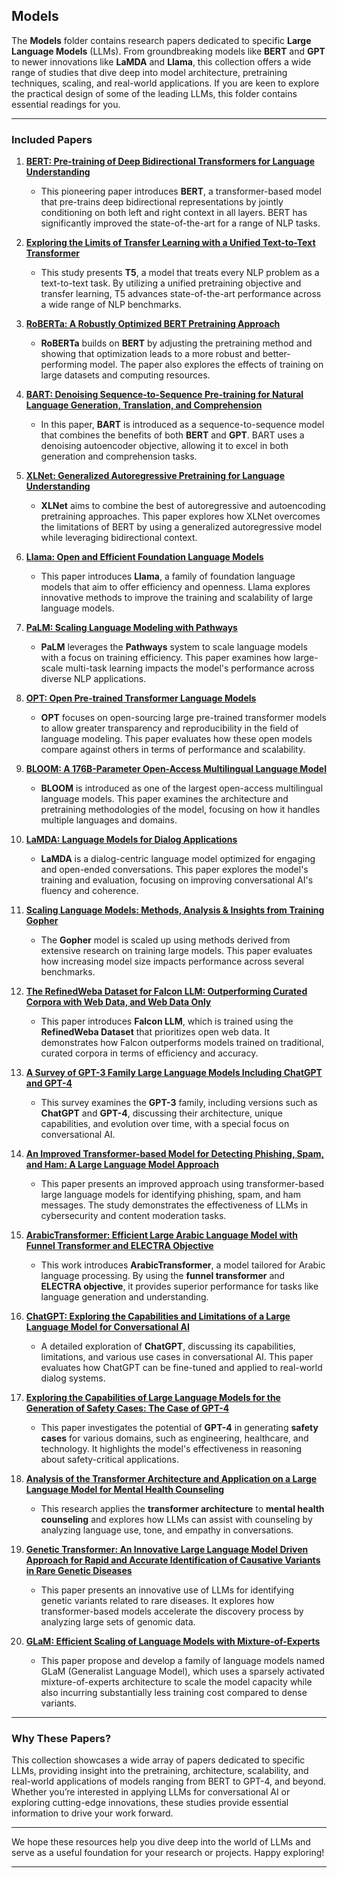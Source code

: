 ## **Models**

The **Models** folder contains research papers dedicated to specific **Large Language Models** (LLMs). From groundbreaking models like **BERT** and **GPT** to newer innovations like **LaMDA** and **Llama**, this collection offers a wide range of studies that dive deep into model architecture, pretraining techniques, scaling, and real-world applications. If you are keen to explore the practical design of some of the leading LLMs, this folder contains essential readings for you.

---

### **Included Papers**

1. **[BERT: Pre-training of Deep Bidirectional Transformers for Language Understanding](<https://eva.fing.edu.uy/pluginfile.php/524749/mod_folder/content/0/BERT%20Pre-training%20of%20Deep%20Bidirectional%20Transformers%20for%20Language%20Understanding.pdf>)**  
   - This pioneering paper introduces **BERT**, a transformer-based model that pre-trains deep bidirectional representations by jointly conditioning on both left and right context in all layers. BERT has significantly improved the state-of-the-art for a range of NLP tasks.

2. **[Exploring the Limits of Transfer Learning with a Unified Text-to-Text Transformer](<https://www.jmlr.org/papers/volume21/20-074/20-074.pdf>)**  
   - This study presents **T5**, a model that treats every NLP problem as a text-to-text task. By utilizing a unified pretraining objective and transfer learning, T5 advances state-of-the-art performance across a wide range of NLP benchmarks.

3. **[RoBERTa: A Robustly Optimized BERT Pretraining Approach](<https://arxiv.org/abs/1907.11692>)**  
   - **RoBERTa** builds on **BERT** by adjusting the pretraining method and showing that optimization leads to a more robust and better-performing model. The paper also explores the effects of training on large datasets and computing resources.

4. **[BART: Denoising Sequence-to-Sequence Pre-training for Natural Language Generation, Translation, and Comprehension](<https://fq.pkwyx.com/default/https/aclanthology.org/2020.acl-main.703.pdf>)**  
   - In this paper, **BART** is introduced as a sequence-to-sequence model that combines the benefits of both **BERT** and **GPT**. BART uses a denoising autoencoder objective, allowing it to excel in both generation and comprehension tasks.

5. **[XLNet: Generalized Autoregressive Pretraining for Language Understanding](<https://bibbase.org/service/mendeley/bfbbf840-4c42-3914-a463-19024f50b30c/file/229aeea5-7751-f171-3849-5e6af01386ce/full_text.pdf.pdf>)**  
   - **XLNet** aims to combine the best of autoregressive and autoencoding pretraining approaches. This paper explores how XLNet overcomes the limitations of BERT by using a generalized autoregressive model while leveraging bidirectional context.

6. **[Llama: Open and Efficient Foundation Language Models](<https://arxiv.org/pdf/2302.13971>)**  
   - This paper introduces **Llama**, a family of foundation language models that aim to offer efficiency and openness. Llama explores innovative methods to improve the training and scalability of large language models.

7. **[PaLM: Scaling Language Modeling with Pathways](<https://www.jmlr.org/papers/v24/22-1144.html>)**  
   - **PaLM** leverages the **Pathways** system to scale language models with a focus on training efficiency. This paper examines how large-scale multi-task learning impacts the model's performance across diverse NLP applications.

8. **[OPT: Open Pre-trained Transformer Language Models](<https://arxiv.org/pdf/2205.01068>)**  
   - **OPT** focuses on open-sourcing large pre-trained transformer models to allow greater transparency and reproducibility in the field of language modeling. This paper evaluates how these open models compare against others in terms of performance and scalability.

9. **[BLOOM: A 176B-Parameter Open-Access Multilingual Language Model](<https://inria.hal.science/hal-03850124/document>)**  
   - **BLOOM** is introduced as one of the largest open-access multilingual language models. This paper examines the architecture and pretraining methodologies of the model, focusing on how it handles multiple languages and domains.

10. **[LaMDA: Language Models for Dialog Applications](<https://arxiv.org/pdf/2201.08239>)**  
    - **LaMDA** is a dialog-centric language model optimized for engaging and open-ended conversations. This paper explores the model's training and evaluation, focusing on improving conversational AI's fluency and coherence.

11. **[Scaling Language Models: Methods, Analysis & Insights from Training Gopher](<https://arxiv.org/pdf/2112.11446>)**  
    - The **Gopher** model is scaled up using methods derived from extensive research on training large models. This paper evaluates how increasing model size impacts performance across several benchmarks.

12. **[The RefinedWeba Dataset for Falcon LLM: Outperforming Curated Corpora with Web Data, and Web Data Only](<https://arxiv.org/pdf/2306.01116>)**  
    - This paper introduces **Falcon LLM**, which is trained using the **RefinedWeba Dataset** that prioritizes open web data. It demonstrates how Falcon outperforms models trained on traditional, curated corpora in terms of efficiency and accuracy.

13. **[A Survey of GPT-3 Family Large Language Models Including ChatGPT and GPT-4](<https://www.sciencedirect.com/science/article/pii/S2949719124000098>)**  
    - This survey examines the **GPT-3** family, including versions such as **ChatGPT** and **GPT-4**, discussing their architecture, unique capabilities, and evolution over time, with a special focus on conversational AI.

14. **[An Improved Transformer-based Model for Detecting Phishing, Spam, and Ham: A Large Language Model Approach](<https://arxiv.org/pdf/2311.04913>)**  
    - This paper presents an improved approach using transformer-based large language models for identifying phishing, spam, and ham messages. The study demonstrates the effectiveness of LLMs in cybersecurity and content moderation tasks.

15. **[ArabicTransformer: Efficient Large Arabic Language Model with Funnel Transformer and ELECTRA Objective](<https://aclanthology.org/2021.findings-emnlp.108.pdf>)**  
    - This work introduces **ArabicTransformer**, a model tailored for Arabic language processing. By using the **funnel transformer** and **ELECTRA objective**, it provides superior performance for tasks like language generation and understanding.

16. **[ChatGPT: Exploring the Capabilities and Limitations of a Large Language Model for Conversational AI](<https://ieeexplore.ieee.org/abstract/document/10465811>)**  
    - A detailed exploration of **ChatGPT**, discussing its capabilities, limitations, and various use cases in conversational AI. This paper evaluates how ChatGPT can be fine-tuned and applied to real-world dialog systems.

17. **[Exploring the Capabilities of Large Language Models for the Generation of Safety Cases: The Case of GPT-4](<https://ieeexplore.ieee.org/abstract/document/10628935>)**  
    - This paper investigates the potential of **GPT-4** in generating **safety cases** for various domains, such as engineering, healthcare, and technology. It highlights the model's effectiveness in reasoning about safety-critical applications.

18. **[Analysis of the Transformer Architecture and Application on a Large Language Model for Mental Health Counseling](<https://docta.ucm.es/rest/api/core/bitstreams/30effe66-9f5a-404e-9b31-ba3e8d555268/content>)**  
    - This research applies the **transformer architecture** to **mental health counseling** and explores how LLMs can assist with counseling by analyzing language use, tone, and empathy in conversations.

19. **[Genetic Transformer: An Innovative Large Language Model Driven Approach for Rapid and Accurate Identification of Causative Variants in Rare Genetic Diseases](<https://www.medrxiv.org/content/10.1101/2024.07.18.24310666v1.full.pdf>)**  
    - This paper presents an innovative use of LLMs for identifying genetic variants related to rare diseases. It explores how transformer-based models accelerate the discovery process by analyzing large sets of genomic data.

20. **[GLaM: Efficient Scaling of Language Models with Mixture-of-Experts](<https://proceedings.mlr.press/v162/du22c.html>)**  
    - This paper propose and develop a family of language models named GLaM (Generalist Language Model), which uses a sparsely activated mixture-of-experts architecture to scale the model capacity while also incurring substantially less training cost compared to dense variants.
---

### **Why These Papers?**

This collection showcases a wide array of papers dedicated to specific LLMs, providing insight into the pretraining, architecture, scalability, and real-world applications of models ranging from BERT to GPT-4, and beyond. Whether you’re interested in applying LLMs for conversational AI or exploring cutting-edge innovations, these studies provide essential information to drive your work forward.



---

We hope these resources help you dive deep into the world of LLMs and serve as a useful foundation for your research or projects. Happy exploring!

---


